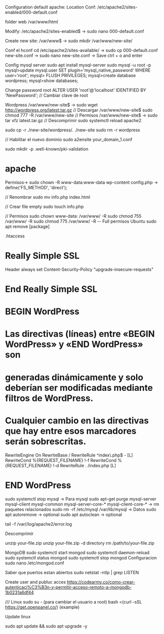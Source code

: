 Configuration default apache:
Location Conf:
/etc/apache2/sites-enabled/000-default.conf   

folder web 
/var/www/html 

Modify:
/etc/apache2/sites-enabled$ -> sudo nano 000-default.conf

Create new site:
/var/www$ -> sudo mkdir /var/www/new-site/

Conf el hconf
cd /etc/apache2/sites-available/ -> sudo cp 000-default.conf new-site.conf -> sudo nano new-site.conf -> Save ctrl + o and enter


Config mysql server
sudo apt install mysql-server
sudo mysql -u root -p
mysql>update mysql.user SET plugin='mysql_native_password' WHERE user='root';
mysql> FLUSH PRIVILEGES;
mysql>create database wordpress;
mysql>show databases;

Change password root
ALTER USER 'root'@'localhost' IDENTIFIED BY 'NewPassword'; // Cambiar clave de root

Wordpress
/var/www/new-site$ -> sudo wget http://wordpress.org/latest.tar.gz // Descargar
/var/www/new-site$ sudo chmod 777 -R /var/www/new-site  // Permisos
/var/www/new-site$ -> sudo tar xfz latest.tar.gz // Descomprimir
sudo systemctl reload apache2

sudo cp -r ./new-site/wordpress/. ./new-site
sudo rm -r wordpress

// Habilitar el nuevo dominio
sudo a2ensite your_domain_1.conf

 sudo mkdir -p .well-known/pki-validation
 
# apache
Permisos-> sudo chown -R www-data:www-data wp-content
config.php -> define('FS_METHOD', 'direct');

// Renombrar
sudo mv info.php index.html

// Crear file empty
 sudo touch info.php

// Permisos
sudo chown www-data: /var/www/<WordPress root folder> -R
sudo chmod 755 /var/www/<WordPress root folder> -R
sudo chmod 775 /var/www/<WordPress root folder> -R  -- Full permisos 
Ubuntu
sudo apt remove [package]


.htaccess
# Really Simple SSL
Header always set Content-Security-Policy "upgrade-insecure-requests"
# End Really Simple SSL


# BEGIN WordPress
# Las directivas (líneas) entre «BEGIN WordPress» y «END WordPress» son
# generadas dinámicamente y solo deberían ser modificadas mediante filtros de WordPress.
# Cualquier cambio en las directivas que hay entre esos marcadores serán sobrescritas.
<IfModule mod_rewrite.c>
RewriteEngine On
RewriteBase /
RewriteRule ^index\.php$ - [L]
RewriteCond %{REQUEST_FILENAME} !-f
RewriteCond %{REQUEST_FILENAME} !-d
RewriteRule . /index.php [L]
</IfModule>

# END WordPress



sudo systemctl stop mysql -> Para mysql
sudo apt-get purge mysql-server mysql-client mysql-common mysql-server-core-* mysql-client-core-* -> rm paquetes relacionados
sudo rm -rf /etc/mysql /var/lib/mysql -> Datos
sudo apt autoremove -> optional
sudo apt autoclean -> optional 


tail -f /var//log/apache2/error.log  

Descomprimir

unzip your-file.zip
unzip your-file.zip -d directory 
rm /path/to/your-file.zip




MongoDB
 sudo systemctl start mongod
 sudo systemctl daemon-reload
 sudo systemctl status mongod
 sudo systemctl stop mongod
Configuracion
 sudo nano /etc/mongod.conf

Saber que puertos estan abiertos
sudo netstat -ntlp | grep LISTEN

Create user and publuc acces
https://codearmy.co/como-crear-autenticaci%C3%B3n-y-permitir-acceso-remoto-a-mongodb-1b0231a6df44

/// Linux
sudo su - (para cambiar el usuario a root)
bash <(curl -sSL https://get.openpanel.co/) (example)


Update linux

sudo apt update && sudo apt upgrade -y

